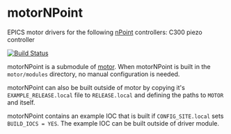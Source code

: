 # motorNPoint
EPICS motor drivers for the following [nPoint](https://www.npoint.com/) controllers: C300 piezo controller

[![Build Status](https://travis-ci.org/epics-motor/motorNPoint.png)](https://travis-ci.org/epics-motor/motorNPoint)

motorNPoint is a submodule of [motor](https://github.com/epics-modules/motor).  When motorNPoint is built in the ``motor/modules`` directory, no manual configuration is needed.

motorNPoint can also be built outside of motor by copying it's ``EXAMPLE_RELEASE.local`` file to ``RELEASE.local`` and defining the paths to ``MOTOR`` and itself.

motorNPoint contains an example IOC that is built if ``CONFIG_SITE.local`` sets ``BUILD_IOCS = YES``.  The example IOC can be built outside of driver module.
